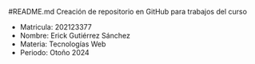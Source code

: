 #README.md Creación de repositorio en GitHub para trabajos del curso

* Matricula: 202123377
* Nombre: Erick Gutiérrez Sánchez
* Materia: Tecnologías Web
* Periodo: Otoño 2024
